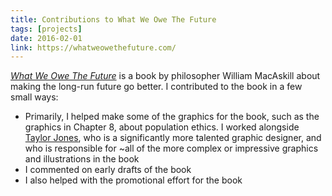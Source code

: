```yaml
---
title: Contributions to What We Owe The Future
tags: [projects]
date: 2016-02-01
link: https://whatweowethefuture.com/
---
```


[*What We Owe The Future*](https://whatweowethefuture.com/uk/) is a book by philosopher William MacAskill about making the long-run future go better. I contributed to the book in a few small ways:

- Primarily, I helped make some of the graphics for the book, such as the graphics in Chapter 8, about population ethics. I worked alongside [Taylor Jones](https://eadesigner.co.uk/), who is a significantly more talented graphic designer, and who is responsible for ~all of the more complex or impressive graphics and illustrations in the book
- I commented on early drafts of the book
- I also helped with the promotional effort for the book